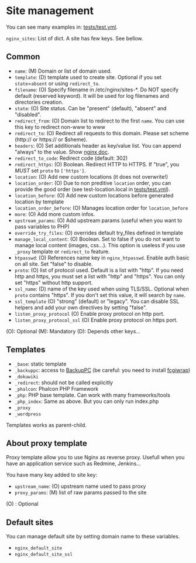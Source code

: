 Site management
===============

You can see many examples in: [tests/test.yml](../tests/test.yml).

`nginx_sites`: List of dict. A site has few keys. See bellow.

Common
------

- `name`: (M) Domain or list of domain used.
- `template`: (D) template used to create site. Optional if you set `state`=`absent` or using `redirect_to`.
- `filename`: (O) Specify filename in /etc/nginx/sites-*. Do NOT specify default (reserved keyword). It will be used for log filenames and directories creation.
- `state`: (O) Site status. Can be "present" (default), "absent" and "disabled".
- `redirect_from`: (O) Domain list to redirect to the first `name`. You can use this key to redirect non-www to www
- `redirect_to`: (O) Redirect all requests to this domain. Please set scheme (http:// or https:// or $sheme).
- `headers`: (O) Set additionals header as key/value list. You can append "always" to the value. Show [nginx doc](http://nginx.org/en/docs/http/ngx_http_headers_module.html).
- `redirect_to_code`: Redirect code (default: 302)
- `redirect_https`: (O) Boolean. Redirect HTTP to HTTPS. If "true", you _MUST_ set `proto` to ```['https']```.
- `location`: (O) Add new custom locations (it does not overwrite!)
- `location_order`: (O) Due to non preditive `location` order, you can provide the good order (see test-location.local in [tests/test.yml](../tests/test.yml)).
- `location_before`: (O) Add new custom locations before generated location by template
- `location_order_before`: (O) Manages location order for `location_before`
- `more`: (O) Add more custom infos.
- `upstream_params`: (O) Add upstream params (useful when you want to pass variables to PHP)
- `override_try_files`: (O) overrides default try\_files defined in template
- `manage_local_content`: (O) Boolean. Set to false if you do not want to manage local content (images, css...). This option is useless if you use `_proxy` template or `redirect_to` feature.
- `htpasswd`: (O) References name key in `nginx_htpasswd`. Enable auth basic on all site. Set "false" to disable.
- `proto`: (O) list of protocol used. Default is a list with "http". If you need http and https, you must set a list with "http" and "https". You can only set "https" without http support.
- `ssl_name`: (D) name of the key used when using TLS/SSL. Optional when `proto` contains "https". If you don't set this value, it will search by `name`.
- `ssl_template` (O) "strong" (default) or "legacy". You can disable SSL helpers and add your own directives by setting "false".
- `listen_proxy_protocol` (O) Enable proxy protocol on http port.
- `listen_proxy_protocol_ssl` (O) Enable proxy protocol on https port.

(O): Optional
(M): Mandatory
(D): Depends other keys...

Templates
---------

- `_base`: static template
- `_backuppc`: access to [BackupPC](http://backuppc.sourceforge.net/) (be careful: you need to install [fcgiwrap](https://packages.debian.org/stretch/fcgiwrap))
- `_dokuwiki`
- `_redirect`: should not be called explicitly
- `_phalcon`: Phalcon PHP Framework
- `_php`: PHP base template. Can work with many frameworks/tools
- `_php_index`: Same as above. But you can only run index.php
- `_proxy`
- `_wordpress`

Templates works as parent-child.

About proxy template
--------------------

Proxy template allow you to use Nginx as reverse proxy. Usefull when you have an application service such as Redmine, Jenkins...

You have many key added to site key:

- `upstream_name`: (O) upstream name used to pass proxy
- `proxy_params`: (M) list of raw params passed to the site

(O) : Optional

Default sites
--------------

You can manage default site by setting domain name to these variables.

- `nginx_default_site`
- `nginx_default_site_ssl`
